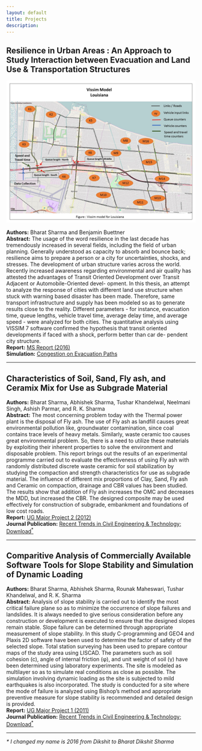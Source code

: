 ```yaml
---
layout: default
title: Projects 
description: 
---
```

## Resilience in Urban Areas : An Approach to Study Interaction between Evacuation and Land Use & Transportation Structures

![alt text](assets/images/Vissimlouisiana.jpg "VISSIM Model NOLA")

**Authors:** Bharat Sharma and Benjamin Buettner <br>
**Abstract:** The usage of the word resilience in the last decade has tremendously increased in several fields, including the field of urban planning. Generally understood as capacity to absorb and bounce back; resilience aims to prepare a person or a city for uncertainties, shocks, and stresses.
The development of urban structure varies across the world. Recently increased awareness regarding environmental and air quality has attested the advantages of Transit Oriented Development over Transit Adjacent or Automobile-Oriented devel- opment.
In this thesis, an attempt to analyze the response of cities with different land use structure when stuck with warning based disaster has been made. Therefore, same transport infrastructure and supply has been modeled so as to generate results close to the reality. Different parameters - for instance, evacuation time, queue lengths, vehicle travel time, average delay time, and average speed - were analyzed for both cities.
The quantitative analysis using VISSIM 7 software confirmed the hypothesis that transit oriented developments if faced with a shock, perform better than car de- pendent city structure. <br>
**Report:** [MS Report (2016)](./papers/Sharma_masterthesis_TUM_2016.pdf) <br>
**Simulation:** [Congestion on Evacuation Paths](https://drive.google.com/file/d/1RmKv6HtWiJtIxZzoLH1_aY79XTkZlVrm/view?usp=sharing)

<hr>

## Characteristics of Soil, Sand, Fly ash, and Ceramix Mix for Use as Subgrade Material

**Authors:** Bharat Sharma, Abhishek Sharma, Tushar Khandelwal, Neelmani Singh, Ashish Parmar, and R. K. Sharma <br>
**Abstract:** The most concerning problem today with the Thermal power plant is the disposal of Fly ash. The use of Fly ash as landfill causes great environmental pollution like, groundwater contamination, since coal contains trace levels of heavy metals. Similarly, waste ceramic too causes great environmental problem. So, there is a need to utilize these materials by exploiting their inherent properties to solve the environment and disposable problem. This report brings out the results of an experimental programme carried out to evaluate the effectiveness of using Fly ash with randomly distributed discrete waste ceramic for soil stabilization by studying the compaction and strength characteristics for use as subgrade material. The influence of different mix proportions of Clay, Sand, Fly ash and Ceramic on compaction, drainage and CBR values has been studied. The results show that addition of Fly ash increases the OMC and decreases the MDD, but increased the CBR. The designed composite may be used effectively for construction of subgrade, embankment and foundations of low cost roads.<br>
**Report:** [UG Major Project 2 (2012)](./papers/UG_Major_2.pdf) <br>
**Journal Publication:** [Recent Trends in Civil Engineering & Technology; Download<sup>*</sup>](./papers/Characteristic_paper_UG.pdf) <br>

<hr>

## Comparitive Analysis of Commercially Available Software Tools for Slope Stability and Simulation of Dynamic Loading

**Authors:** Bharat Sharma, Abhishek Sharma, Rounak Maheswari, Tushar Khandelwal, and R. K. Sharma <br>
**Abstract:** Analysis of slope stability is carried out to identify the most critical failure plane so as to minimize the occurrence of slope failures and landslides. It is always needed to give serious consideration before any construction or development is executed to ensure that the designed slopes remain stable. Slope failure can be determined through appropriate measurement of slope stability. In this study C-programming and GEO4 and Plaxis 2D software have been used to determine the factor of safety of the selected slope. Total station surveying has been used to prepare contour maps of the study area using LISCAD. The parameters such as soil cohesion (c), angle of internal friction (φ), and unit weight of soil (γ) have been determined using laboratory experiments. The site is modeled as multilayer so as to simulate real conditions as close as possible. The simulation involving dynamic loading as the site is subjected to mild earthquakes is also incorporated. The study is conducted for a site where the mode of failure is analyzed using Bishop’s method and appropriate preventive measure for slope stability is recommended and detailed design is provided.<br>
**Report:** [UG Major Project 1 (2011)](./papers/UG_Major_1.pdf) <br>
**Journal Publication:** [Recent Trends in Civil Engineering & Technology; Download<sup>*</sup>](./papers/Comparative_paper_UG.pdf) <br>


<hr>

_* I changed my name is 2016 from Dikshit to Bharat Dikshit Sharma_

<!---
## Spectral Synthesis for Geostationary Satellite-to-Satellite Translation

![alt text](assets/images/image-to-image-sensors.png "Logo Title Text 1")

**Authors:** Thomas Vandal, Daniel McDuff, Weile Wang, Kate Duffy, Andrew Michaelis, and Rama Nemani <br>
**Abstract:** Earth-observing satellites carrying multispectral sensors are widely used to monitor the physical and biological states of the atmosphere, land, and oceans. These satellites have different vantage points above the Earth and different spectral imaging bands resulting in inconsistent imagery from one to another. This presents challenges in building downstream applications. What if we could generate synthetic bands for existing satellites from the union of all domains? We tackle the problem of generating synthetic spectral imagery for multispectral sensors as an unsupervised image-to-image translation problem modeled with a variational autoencoder (VAE) and generative adversarial network (GAN) architecture. Our approach introduces a novel shared spectral reconstruction loss to constrain the high-dimensional feature space of multispectral images. Simulated experiments performed by dropping one or more spectral bands show that cross-domain reconstruction outperforms measurements obtained from a second vantage point. Our proposed approach enables the synchronization of multispectral data and provides a basis for more homogeneous remote sensing datasets. <br>
**Journal Publication:** [IEEE Transactions on Geoscience and Remote Sensing (TGRS)](https://ieeexplore.ieee.org/document/9462910) <br>
**Code:** [https://github.com/tjvandal/unsupervised-spectral-synthesis](https://github.com/tjvandal/unsupervised-spectral-synthesis)

<hr>

## Temporal Interpolation of Geostationary Satellite Imagery With Optical Flow
 
<center><iframe width="560" height="315" src="https://www.youtube.com/embed/NeMXPQw3CJU?controls=0" frameborder="0" allow="accelerometer; autoplay; encrypted-media; gyroscope;" allowfullscreen></iframe></center> <br>
**DeepSpatial 2020 Best Spotlight Presentation** <br>
**Authors:** Thomas Vandal & Rama Nemani <br>
**Abstract:** Applications of satellite data in areas such as weather tracking and modeling, ecosystem monitoring, wildfire detection, and landcover change are heavily dependent on the trade-offs related to the spatial, spectral and temporal resolutions of the observations. For instance, geostationary weather tracking satellites are designed to take hemispherical snapshots many times throughout the day but sensor hardware limits data collection. In this work we tackle this limitation by developing a method for temporal upsampling of multi-spectral satellite imagery using optical flow video interpolation deep convolutional neural networks. The presented model, extends Super SloMo (SSM) from single optical flow estimates to multichannel where flows are computed per wavelength band. We apply this technique on up to 8 multispectral bands of GOES-R/Advanced Baseline Imager mesoscale dataset to temporally enhance full disk hemispheric snapshots from 15 minutes to 1 minute. Through extensive experimentation with a multi-terabyte dataset, we show SSM greatly outperforms the linear interpolation baseline and that multichannel optical flows improves performance on GOES/ABI. Furthermore, we discuss challenges and open questions related to temporal interpolation of multispectral geostationary satellite imagery. <br>
**Journal Publication:** [IEEE Transactions in Neural Networks and Learning Systems (TNNLS))](https://ieeexplore.ieee.org/document/9511282) (2021). <br>
**Workshop Publication:** [1st ACM SIGKDD Workshop on Deep Learning for Spatiotemporal Data, Applications, and Systems](http://mason.gmu.edu/~lzhao9/venues/DeepSpatial2020/), (2020).
**Code:** [https://github.com/tjvandal/geostationary-superslomo](https://github.com/tjvandal/geostationary-superslomo)

<hr>

## Quantifying Uncertainty in Discrete-Continuous and Skewed Data with Bayesian Deep Learning 

![alt text](assets/images/kdd2018-uq-intervals.png "Logo Title Text 1")

**KDD 2018 - Research Track** <br>
**Authors:** Thomas Vandal, Evan Kodra, Sangram Ganguly, Jennifer Dy, Rama Nemani, & Auroop Ganguly <br>
**Abstract:** Deep Learning (DL) methods have been transforming computer vision with innovative adaptations to other domains including climate change. For DL to pervade Science and Engineering (S&EE) applications where risk management is a core component, well-characterized uncertainty estimates must accompany predictions. However, S&E observations and model-simulations often follow heavily skewed distributions and are not well modeled with DL approaches, since they usually optimize a Gaussian, or Euclidean, likelihood loss. Recent developments in Bayesian Deep Learning (BDL), which attempts to capture uncertainties from noisy observations, aleatoric, and from unknown model parameters, epistemic, provide us a foundation. Here we present a discrete-continuous BDL model with Gaussian and lognormal likelihoods for uncertainty quantification (UQ). We demonstrate the approach by developing UQ estimates on “DeepSD’‘, a super-resolution based DL model for Statistical Downscaling (SD) in climate applied to precipitation, which follows an extremely skewed distribution. We find that the discrete-continuous models outperform a basic Gaussian distribution in terms of predictive accuracy and uncertainty calibration. Furthermore, we find that the lognormal distribution, which can handle skewed distributions, produces quality uncertainty estimates at the extremes. Such results may be important across S&E, as well as other domains such as finance and economics, where extremes are often of significant interest. Furthermore, to our knowledge, this is the first UQ model in SD where both aleatoric and epistemic uncertainties are characterized. <br>
**Conference Publication:** [24rd ACM SIGKDD Conference on Knowledge Discovery and Data Mining](https://www.kdd.org/kdd2018/accepted-papers/view/quantifying-uncertainty-in-discrete-continuous-and-skewed-data-with-bayesia) <br>
**Code:** [https://github.com/tjvandal/discrete-continuous-bdl](https://github.com/tjvandal/discrete-continuous-bdl)

<hr>

## DeepSD: Generating high resolution climate change projections through single image super-Resolution <br>

![test image size](assets/images/deepsd-network.png){:width="72%"}
![test image size](assets/images/deepsd-lr-hr.png){:width="26%"}

**KDD 2017 - Applied Data Science Track - Runner-up BEST PAPER** <br>
**Authors:** Thomas Vandal, Evan Kodra, Sangram Ganguly, Andy Michaelis, Rama Nemani, and Auroop Ganguly <br>
**Abstract:** The impacts of climate change are felt by most critical systems, such as infrastructure, ecological systems, and power-plants. However, contemporary Earth System Models (ESM) are run at spatial resolutions too coarse for assessing effects this localized. Local scale projections can be obtained using statistical downscaling, a technique which uses historical climate observations to learn a low-resolution to high-resolution mapping. Depending on statistical modeling choices, downscaled projections have been shown to vary significantly terms of accuracy and reliability. The spatio-temporal nature of the climate system motivates the adaptation of super-resolution image processing techniques to statistical downscaling. In our work, we present DeepSD, a generalized stacked super resolution convolutional neural network (SRCNN) framework for statistical downscaling of climate variables. DeepSD augments SRCNN with multi-scale input channels to maximize predictability in statistical downscaling. We provide a comparison with Bias Correction Spatial Disaggregation as well as three Automated-Statistical Downscaling approaches in downscaling daily precipitation from 1 degree (~100km) to 1/8 degrees (~12.5km) over the Continental United States. Furthermore, a framework using the NASA Earth Exchange (NEX) platform is discussed for downscaling more than 20 ESM models with multiple emission scenarios.<br>
**Conference Publication:** [23rd ACM SIGKDD Conference on Knowledge Discovery and Data Mining](https://www.kdd.org/kdd2017/papers/view/deepsd-generating-high-resolution-climate-change-projections-through-single)<br>
**Code:** [https://github.com/tjvandal/deepsd](https://github.com/tjvandal/deepsd)

-->
